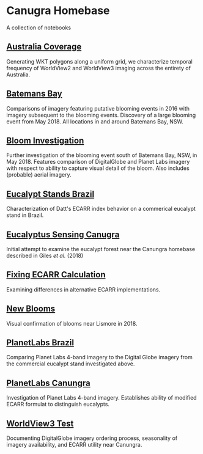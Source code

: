 # Canugra Homebase
A collection of notebooks 

[Australia Coverage](https://github.com/bwlambert/CanugraHomebase/blob/master/AustraliaCoverage.ipynb)
---
Generating WKT polygons along a uniform grid, we characterize temporal frequency of WorldView2 and WorldView3 imaging across the entirety of Australia.

[Batemans Bay](https://github.com/bwlambert/CanugraHomebase/blob/master/BatemansBay.ipynb)
---
Comparisons of imagery featuring putative blooming events in 2016 with imagery subsequent to the blooming events.  Discovery of a large blooming event from May 2018. All locations in and around Batemans Bay, NSW.    

[Bloom Investigation](https://github.com/bwlambert/CanugraHomebase/blob/master/BloomInvestigation.ipynb)
---
Further investigation of the blooming event south of Batemans Bay, NSW, in May 2018. Features comparison of DigitalGlobe and Planet Labs imagery with respect to ability to capture visual detail of the bloom. Also includes (probable) aerial imagery.       

[Eucalypt Stands Brazil](https://github.com/bwlambert/CanugraHomebase/blob/master/EucalyptStandsBrazil.ipynb)
---
Characterization of Datt's ECARR index behavior on a commerical eucalypt stand in Brazil.

[Eucalyptus Sensing Canugra](https://github.com/bwlambert/CanugraHomebase/blob/master/EucalyptusSensingCanugra.ipynb)
---
Initial attempt to examine the eucalypt forest near the Canungra homebase described in Giles _et al._ (2018)

[Fixing ECARR Calculation](https://github.com/bwlambert/CanugraHomebase/blob/master/FixingECARR.ipynb)
---
Examining differences in alternative ECARR implementations.

[New Blooms](https://github.com/bwlambert/CanugraHomebase/blob/master/NewBlooms.ipynb)
---
Visual confirmation of blooms near Lismore in 2018.  

[PlanetLabs Brazil](https://github.com/bwlambert/CanugraHomebase/blob/master/PlanetLabsBrazil.ipynb)
---
Comparing Planet Labs 4-band imagery to the Digital Globe imagery from the commercial eucalypt stand investigated above.

[PlanetLabs Canungra](https://github.com/bwlambert/CanugraHomebase/blob/master/PlanetLabsCanungra.ipynb)
---
Investigation of Planet Labs 4-band imagery. Establishes ability of modified ECARR formulat to distinguish eucalypts.  

[WorldView3 Test](https://github.com/bwlambert/CanugraHomebase/blob/master/WorldView3Test.ipynb)
---
Documenting DigitalGlobe imagery ordering process, seasonality of imagery availability, and ECARR utility near Canungra.   
